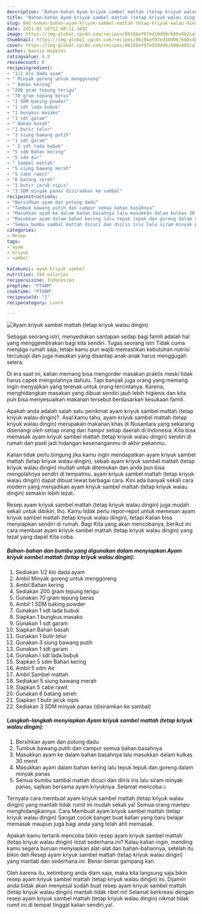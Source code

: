 ```yaml
---
description: "Bahan-bahan Ayam kriyuk sambel mattah (tetap kriyuk walau dingin) yang enak dan Mudah Dibuat"
title: "Bahan-bahan Ayam kriyuk sambel mattah (tetap kriyuk walau dingin) yang enak dan Mudah Dibuat"
slug: 842-bahan-bahan-ayam-kriyuk-sambel-mattah-tetap-kriyuk-walau-dingin-yang-enak-dan-mudah-dibuat
date: 2021-02-16T12:40:11.389Z
image: https://img-global.cpcdn.com/recipes/8618bef07ed10d98/680x482cq70/ayam-kriyuk-sambel-mattah-tetap-kriyuk-walau-dingin-foto-resep-utama.jpg
thumbnail: https://img-global.cpcdn.com/recipes/8618bef07ed10d98/680x482cq70/ayam-kriyuk-sambel-mattah-tetap-kriyuk-walau-dingin-foto-resep-utama.jpg
cover: https://img-global.cpcdn.com/recipes/8618bef07ed10d98/680x482cq70/ayam-kriyuk-sambel-mattah-tetap-kriyuk-walau-dingin-foto-resep-utama.jpg
author: Nannie Hopkins
ratingvalue: 4.8
reviewcount: 8
recipeingredient:
- "1/2 klo dada ayam"
- " Minyak goreng untuk menggoreng"
- " Bahan kering"
- "200 gram tepung terigu"
- "70 gram tepung beras"
- "1 SDM baking powder"
- "1 sdt lada bubuk"
- "1 bungkus masako"
- "1 sdt garam"
- " Bahan basah"
- "1 butir telur"
- "3 siung bawang putih"
- "1 sdt garam"
- " I sdt lada bubuk"
- "5 sdm Bahan kering"
- "5 sdm Air"
- " Sambel mattah"
- "5 siung bawang merah"
- "5 cabe rawit"
- "6 batang sereh"
- "1 butir jeruk nipis"
- "3 SDM minyak panas disiramkan ke sambal"
recipeinstructions:
- "Bersihkan ayam dan potong dadu"
- "Tumbuk bawang putih dan campur semua bahan basahnya"
- "Masukkan ayam ke dalam bahan basahnya lalu masukkan dalam kulkas 30 menit"
- "Masukkan ayam dalam bahan kering lalu tepuk tepuk dan goreng dalam minyak panas"
- "Semua bumbu sambal mattah dicuci dan diiris iris lalu siram minyak panas, sajikan bersama ayam kriyuknya. Selamat mencoba☺️"
categories:
- Resep
tags:
- ayam
- kriyuk
- sambel

katakunci: ayam kriyuk sambel 
nutrition: 194 calories
recipecuisine: Indonesian
preptime: "PT40M"
cooktime: "PT40M"
recipeyield: "2"
recipecategory: Lunch

---
```



![Ayam kriyuk sambel mattah (tetap kriyuk walau dingin)](https://img-global.cpcdn.com/recipes/8618bef07ed10d98/680x482cq70/ayam-kriyuk-sambel-mattah-tetap-kriyuk-walau-dingin-foto-resep-utama.jpg)

Sebagai seorang istri, menyediakan santapan sedap bagi famili adalah hal yang menggembirakan bagi kita sendiri. Tugas seorang istri Tidak cuma menjaga rumah saja, tetapi kamu pun wajib memastikan kebutuhan nutrisi tercukupi dan juga masakan yang disantap anak-anak harus menggugah selera.

Di era  saat ini, kalian memang bisa mengorder masakan praktis meski tidak harus capek mengolahnya dahulu. Tapi banyak juga orang yang memang ingin menyajikan yang terenak untuk orang tercintanya. Karena, menghidangkan masakan yang dibuat sendiri jauh lebih higienis dan kita pun bisa menyesuaikan makanan tersebut berdasarkan kesukaan famili. 



Apakah anda adalah salah satu penikmat ayam kriyuk sambel mattah (tetap kriyuk walau dingin)?. Asal kamu tahu, ayam kriyuk sambel mattah (tetap kriyuk walau dingin) merupakan makanan khas di Nusantara yang sekarang disenangi oleh setiap orang dari hampir setiap daerah di Indonesia. Kita bisa memasak ayam kriyuk sambel mattah (tetap kriyuk walau dingin) sendiri di rumah dan pasti jadi hidangan kesenanganmu di akhir pekanmu.

Kalian tidak perlu bingung jika kamu ingin mendapatkan ayam kriyuk sambel mattah (tetap kriyuk walau dingin), sebab ayam kriyuk sambel mattah (tetap kriyuk walau dingin) mudah untuk ditemukan dan anda pun bisa mengolahnya sendiri di tempatmu. ayam kriyuk sambel mattah (tetap kriyuk walau dingin) dapat dibuat lewat berbagai cara. Kini ada banyak sekali cara modern yang menjadikan ayam kriyuk sambel mattah (tetap kriyuk walau dingin) semakin lebih lezat.

Resep ayam kriyuk sambel mattah (tetap kriyuk walau dingin) juga mudah sekali untuk dibikin, lho. Kamu tidak perlu repot-repot untuk memesan ayam kriyuk sambel mattah (tetap kriyuk walau dingin), tetapi Kalian bisa menyiapkan sendiri di rumah. Bagi Kita yang akan mencobanya, berikut ini cara membuat ayam kriyuk sambel mattah (tetap kriyuk walau dingin) yang lezat yang dapat Kita coba.

<!--inarticleads1-->

##### Bahan-bahan dan bumbu yang digunakan dalam menyiapkan Ayam kriyuk sambel mattah (tetap kriyuk walau dingin):

1. Sediakan 1/2 klo dada ayam
1. Ambil  Minyak goreng untuk menggoreng
1. Ambil  Bahan kering
1. Sediakan 200 gram tepung terigu
1. Gunakan 70 gram tepung beras
1. Ambil 1 SDM baking powder
1. Gunakan 1 sdt lada bubuk
1. Siapkan 1 bungkus masako
1. Gunakan 1 sdt garam
1. Siapkan  Bahan basah
1. Gunakan 1 butir telur
1. Gunakan 3 siung bawang putih
1. Gunakan 1 sdt garam
1. Gunakan  I sdt lada bubuk
1. Siapkan 5 sdm Bahan kering
1. Ambil 5 sdm Air
1. Ambil  Sambel mattah
1. Sediakan 5 siung bawang merah
1. Siapkan 5 cabe rawit
1. Gunakan 6 batang sereh
1. Siapkan 1 butir jeruk nipis
1. Sediakan 3 SDM minyak panas (disiramkan ke sambal)




<!--inarticleads2-->

##### Langkah-langkah menyiapkan Ayam kriyuk sambel mattah (tetap kriyuk walau dingin):

1. Bersihkan ayam dan potong dadu
1. Tumbuk bawang putih dan campur semua bahan basahnya
1. Masukkan ayam ke dalam bahan basahnya lalu masukkan dalam kulkas 30 menit
1. Masukkan ayam dalam bahan kering lalu tepuk tepuk dan goreng dalam minyak panas
1. Semua bumbu sambal mattah dicuci dan diiris iris lalu siram minyak panas, sajikan bersama ayam kriyuknya. Selamat mencoba☺️




Ternyata cara membuat ayam kriyuk sambel mattah (tetap kriyuk walau dingin) yang mantab tidak rumit ini mudah sekali ya! Semua orang mampu menghidangkannya. Cara Membuat ayam kriyuk sambel mattah (tetap kriyuk walau dingin) Sangat cocok banget buat kalian yang baru belajar memasak maupun juga bagi anda yang telah ahli memasak.

Apakah kamu tertarik mencoba bikin resep ayam kriyuk sambel mattah (tetap kriyuk walau dingin) lezat sederhana ini? Kalau kalian ingin, mending kamu segera buruan menyiapkan alat-alat dan bahan-bahannya, setelah itu bikin deh Resep ayam kriyuk sambel mattah (tetap kriyuk walau dingin) yang mantab dan sederhana ini. Benar-benar gampang kan. 

Oleh karena itu, ketimbang anda diam saja, maka kita langsung saja bikin resep ayam kriyuk sambel mattah (tetap kriyuk walau dingin) ini. Dijamin anda tiidak akan menyesal sudah buat resep ayam kriyuk sambel mattah (tetap kriyuk walau dingin) mantab tidak ribet ini! Selamat berkreasi dengan resep ayam kriyuk sambel mattah (tetap kriyuk walau dingin) nikmat tidak rumit ini di tempat tinggal kalian sendiri,ya!.

